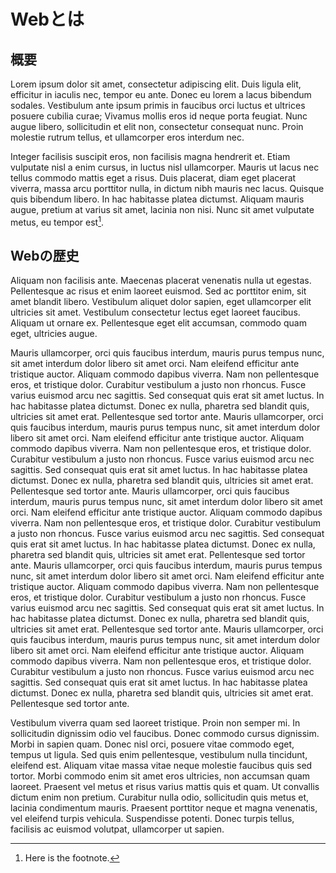 # Webとは

<div id="overview">

## 概要

</div>

Lorem ipsum dolor sit amet, consectetur adipiscing elit. Duis ligula elit, efficitur in iaculis nec, tempor eu ante. Donec eu lorem a lacus bibendum sodales. Vestibulum ante ipsum primis in faucibus orci luctus et ultrices posuere cubilia curae; Vivamus mollis eros id neque porta feugiat. Nunc augue libero, sollicitudin et elit non, consectetur consequat nunc. Proin molestie rutrum tellus, et ullamcorper eros interdum nec.

Integer facilisis suscipit eros, non facilisis magna hendrerit et. Etiam vulputate nisl a enim cursus, in luctus nisl ullamcorper. Mauris ut lacus nec tellus commodo mattis eget a risus. Duis placerat, diam eget placerat viverra, massa arcu porttitor nulla, in dictum nibh mauris nec lacus. Quisque quis bibendum libero. In hac habitasse platea dictumst. Aliquam mauris augue, pretium at varius sit amet, lacinia non nisi. Nunc sit amet vulputate metus, eu tempor est[^1].

[^1]: Here is the footnote.

<div id="history">

## Webの歴史

</div>

Aliquam non facilisis ante. Maecenas placerat venenatis nulla ut egestas. Pellentesque ac risus et enim laoreet euismod. Sed ac porttitor enim, sit amet blandit libero. Vestibulum aliquet dolor sapien, eget ullamcorper elit ultricies sit amet. Vestibulum consectetur lectus eget laoreet faucibus. Aliquam ut ornare ex. Pellentesque eget elit accumsan, commodo quam eget, ultricies augue.

Mauris ullamcorper, orci quis faucibus interdum, mauris purus tempus nunc, sit amet interdum dolor libero sit amet orci. Nam eleifend efficitur ante tristique auctor. Aliquam commodo dapibus viverra. Nam non pellentesque eros, et tristique dolor. Curabitur vestibulum a justo non rhoncus. Fusce varius euismod arcu nec sagittis. Sed consequat quis erat sit amet luctus. In hac habitasse platea dictumst. Donec ex nulla, pharetra sed blandit quis, ultricies sit amet erat. Pellentesque sed tortor ante.
Mauris ullamcorper, orci quis faucibus interdum, mauris purus tempus nunc, sit amet interdum dolor libero sit amet orci. Nam eleifend efficitur ante tristique auctor. Aliquam commodo dapibus viverra. Nam non pellentesque eros, et tristique dolor. Curabitur vestibulum a justo non rhoncus. Fusce varius euismod arcu nec sagittis. Sed consequat quis erat sit amet luctus. In hac habitasse platea dictumst. Donec ex nulla, pharetra sed blandit quis, ultricies sit amet erat. Pellentesque sed tortor ante.
Mauris ullamcorper, orci quis faucibus interdum, mauris purus tempus nunc, sit amet interdum dolor libero sit amet orci. Nam eleifend efficitur ante tristique auctor. Aliquam commodo dapibus viverra. Nam non pellentesque eros, et tristique dolor. Curabitur vestibulum a justo non rhoncus. Fusce varius euismod arcu nec sagittis. Sed consequat quis erat sit amet luctus. In hac habitasse platea dictumst. Donec ex nulla, pharetra sed blandit quis, ultricies sit amet erat. Pellentesque sed tortor ante.
Mauris ullamcorper, orci quis faucibus interdum, mauris purus tempus nunc, sit amet interdum dolor libero sit amet orci. Nam eleifend efficitur ante tristique auctor. Aliquam commodo dapibus viverra. Nam non pellentesque eros, et tristique dolor. Curabitur vestibulum a justo non rhoncus. Fusce varius euismod arcu nec sagittis. Sed consequat quis erat sit amet luctus. In hac habitasse platea dictumst. Donec ex nulla, pharetra sed blandit quis, ultricies sit amet erat. Pellentesque sed tortor ante.
Mauris ullamcorper, orci quis faucibus interdum, mauris purus tempus nunc, sit amet interdum dolor libero sit amet orci. Nam eleifend efficitur ante tristique auctor. Aliquam commodo dapibus viverra. Nam non pellentesque eros, et tristique dolor. Curabitur vestibulum a justo non rhoncus. Fusce varius euismod arcu nec sagittis. Sed consequat quis erat sit amet luctus. In hac habitasse platea dictumst. Donec ex nulla, pharetra sed blandit quis, ultricies sit amet erat. Pellentesque sed tortor ante.

Vestibulum viverra quam sed laoreet tristique. Proin non semper mi. In sollicitudin dignissim odio vel faucibus. Donec commodo cursus dignissim. Morbi in sapien quam. Donec nisl orci, posuere vitae commodo eget, tempus ut ligula. Sed quis enim pellentesque, vestibulum nulla tincidunt, eleifend est. Aliquam vitae massa vitae neque molestie faucibus quis sed tortor. Morbi commodo enim sit amet eros ultricies, non accumsan quam laoreet. Praesent vel metus et risus varius mattis quis et quam. Ut convallis dictum enim non pretium. Curabitur nulla odio, sollicitudin quis metus et, lacinia condimentum mauris. Praesent porttitor neque et magna venenatis, vel eleifend turpis vehicula. Suspendisse potenti. Donec turpis tellus, facilisis ac euismod volutpat, ullamcorper ut sapien.